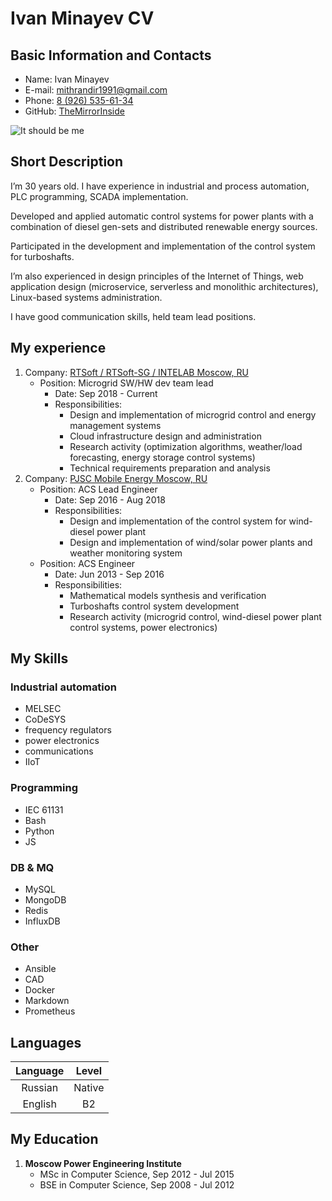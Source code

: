 # Ivan Minayev CV

## Basic Information and Contacts
- Name: Ivan Minayev
- E-mail: [mithrandir1991@gmail.com](mailto:mithrandir1991@gmail.com)
- Phone: [8 (926) 535-61-34](tel:+79265356134)
- GitHub: [TheMirrorInside](https://github.com/TheMirrorInside/)

![It should be me](https://upload.wikimedia.org/wikipedia/commons/7/7c/Profile_avatar_placeholder_large.png "But for now it's placeholder from wiki")

## Short Description
I’m 30 years old. I have experience in industrial and process automation, PLC programming, SCADA implementation.

Developed and applied automatic control systems for power plants with a combination of diesel gen-sets and distributed renewable energy sources.

Participated in the development and implementation of the control system for turboshafts.

I’m also experienced in design principles of the Internet of Things, web application design (microservice, serverless and monolithic architectures), Linux-based systems administration.

I have good communication skills, held team lead positions.

## My experience
1. Company: [RTSoft / RTSoft-SG / INTELAB Moscow, RU](https://rtsoft.ru)
	- Position: Microgrid SW/HW dev team lead
		- Date: Sep 2018 - Current
		- Responsibilities:
			- Design and implementation of microgrid control and energy management systems
			- Cloud infrastructure design and administration
			- Research activity (optimization algorithms, weather/load forecasting, energy storage control systems)
			- Technical requirements preparation and analysis
1. Company: [PJSC Mobile Energy Moscow, RU](http://передвижная-энергетика.рф/)
	- Position: ACS Lead Engineer
		- Date: Sep 2016 - Aug 2018
		- Responsibilities:
			- Design and implementation of the control system for wind-diesel power plant
			- Design and implementation of wind/solar power plants and weather monitoring system
	- Position: ACS Engineer
		- Date: Jun 2013 - Sep 2016
		- Responsibilities:
			- Mathematical models synthesis and verification
			- Turboshafts control system development
			- Research activity (microgrid control, wind-diesel power plant control systems, power electronics)

## My Skills
### Industrial automation
- MELSEC
- CoDeSYS
- frequency regulators
- power electronics
- communications
- IIoT

### Programming
- IEC 61131
- Bash
- Python
- JS

### DB & MQ 
- MySQL
- MongoDB
- Redis
- InfluxDB

### Other
- Ansible
- CAD
- Docker
- Markdown
- Prometheus

## Languages
| Language | Level |
| :---: | :---: |
| Russian | Native |
| English | B2 |

## My Education
1. **Moscow Power Engineering Institute**
	- MSc in Computer Science, Sep 2012 - Jul 2015
	- BSE in Computer Science, Sep 2008 - Jul 2012
